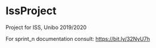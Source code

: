 # IssProject
Project for ISS, Unibo 2019/2020

For sprint_n documentation consult: https://bit.ly/32NyU7h 
